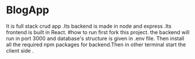 # BlogApp
It is full stack crud app .Its backend is made in node and express .Its frontend is built in React.
#how to run
first fork this project. the backend will run in port 3000 and database's structure is given in .env file. Then install all the required npm packages for backend.Then in other terminal start the client side .
